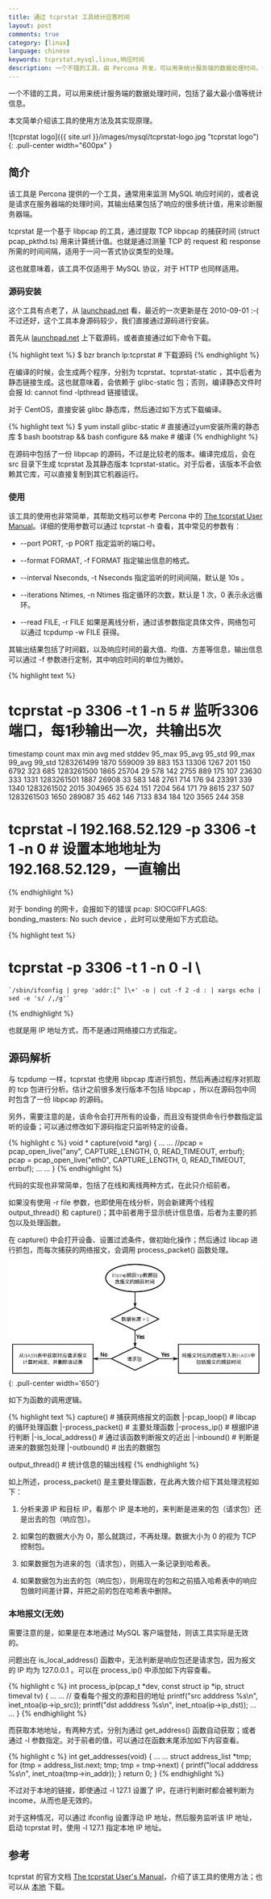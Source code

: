 ```yaml
---
title: 通过 tcprstat 工具统计应答时间
layout: post
comments: true
category: [linux]
language: chinese
keywords: tcprstat,mysql,linux,响应时间
description: 一个不错的工具，由 Percona 开发，可以用来统计服务端的数据处理时间，包括了最大最小值等统计信息。只要是使用 TCP 协议，采用服务器-客户端的模式，都可以支持，如 MySQL 。
---
```


一个不错的工具，可以用来统计服务端的数据处理时间，包括了最大最小值等统计信息。

本文简单介绍该工具的使用方法及其实现原理。

<!-- more -->

![tcprstat logo]({{ site.url }}/images/mysql/tcprstat-logo.jpg "tcprstat logo"){: .pull-center width="600px" }

## 简介

该工具是 Percona 提供的一个工具，通常用来监测 MySQL 响应时间的，或者说是请求在服务器端的处理时间，其输出结果包括了响应的很多统计值，用来诊断服务器端。

tcprstat 是一个基于 libpcap 的工具，通过提取 TCP libpcap 的捕获时间 (struct pcap_pkthd.ts) 用来计算统计值。也就是通过测量 TCP 的 request 和 response 所需的时间间隔，适用于一问一答式协议类型的处理。

这也就意味着，该工具不仅适用于 MySQL 协议，对于 HTTP 也同样适用。

### 源码安装

这个工具有点老了，从 [launchpad.net][source-code] 看，最近的一次更新是在 2010-09-01 :-( 不过还好，这个工具本身源码较少，我们直接通过源码进行安装。

首先从 [launchpad.net][source-code] 上下载源码，或者直接通过如下命令下载。

{% highlight text %}
$ bzr branch lp:tcprstat                       # 下载源码
{% endhighlight %}

在编译的时候，会生成两个程序，分别为 tcprstat、tcprstat-static ，其中后者为静态链接生成。这也就意味着，会依赖于 glibc-static 包；否则，编译静态文件时会报 ld: cannot find -lpthread 链接错误。

对于 CentOS，直接安装 glibc 静态库，然后通过如下方式下载编译。

{% highlight text %}
$ yum install glibc-static                     # 直接通过yum安装所需的静态库
$ bash bootstrap && bash configure && make     # 编译
{% endhighlight %}

在源码中包括了一份 libpcap 的源码，不过是比较老的版本。编译完成后，会在 src 目录下生成 tcprstat 及其静态版本 tcprstat-static。对于后者，该版本不会依赖其它库，可以直接复制到其它机器运行。


### 使用

该工具的使用也非常简单，其帮助文档可以参考 Percona 中的 [The tcprstat User Manual][offical-manual]。详细的使用参数可以通过 tcprstat -h 查看，其中常见的参数有：

* \-\-port PORT, -p PORT
    指定监听的端口号。

* \-\-format FORMAT, -f FORMAT
    指定输出信息的格式。

* \-\-interval Nseconds, -t Nseconds
    指定监听的时间间隔，默认是 10s 。

* \-\-iterations Ntimes, -n Ntimes
    指定循环的次数，默认是 1 次，0 表示永远循环。

* \-\-read FILE, -r FILE
    如果是离线分析，通过该参数指定具体文件，网络包可以通过 tcpdump -w FILE 获得。

其输出结果包括了时间戳，以及响应时间的最大值、均值、方差等信息，输出信息可以通过 -f 参数进行定制，其中响应时间的单位为微妙。

{% highlight text %}
# tcprstat -p 3306 -t 1 -n 5                      # 监听3306端口，每1秒输出一次，共输出5次
timestamp   count   max     min  avg  med  stddev  95_max  95_avg  95_std  99_max  99_avg  99_std
1283261499  1870    559009  39   883  153  13306   1267    201     150     6792    323     685
1283261500  1865    25704   29   578  142  2755    889     175     107     23630   333     1331
1283261501  1887    26908   33   583  148  2761    714     176     94      23391   339     1340
1283261502  2015    304965  35   624  151  7204    564     171     79      8615    237     507
1283261503  1650    289087  35   462  146  7133    834     184     120     3565    244     358

# tcprstat -l 192.168.52.129 -p 3306 -t 1 -n 0    # 设置本地地址为192.168.52.129，一直输出
{% endhighlight %}

对于 bonding 的网卡，会报如下的错误 pcap: SIOCGIFFLAGS: bonding_masters: No such device ，此时可以使用如下方式启动。

{% highlight text %}
# tcprstat -p 3306 -t 1 -n 0 -l \
    `/sbin/ifconfig | grep 'addr:[^ ]\+' -o | cut -f 2 -d : | xargs echo | sed -e 's/ /,/g'`
{% endhighlight %}

也就是用 IP 地址方式，而不是通过网络接口方式指定。




## 源码解析

与 tcpdump 一样，tcprstat 也使用 libpcap 库进行抓包，然后再通过程序对抓取的 tcp 包进行分析。估计之前很多发行版本不包括 libpcap ，所以在源码包中同时包含了一份 libpcap 的源码。

另外，需要注意的是，该命令会打开所有的设备，而且没有提供命令行参数指定监听的设备；可以通过修改如下源码指定只监听特定的设备。

{% highlight c %}
void * capture(void *arg) {
    ... ...
    //pcap = pcap_open_live("any", CAPTURE_LENGTH, 0, READ_TIMEOUT, errbuf);
    pcap = pcap_open_live("eth0", CAPTURE_LENGTH, 0, READ_TIMEOUT, errbuf);
    ... ...
}
{% endhighlight %}

代码的实现也非常简单，包括了在线和离线两种方式，在此只介绍前者。

如果没有使用 -r file 参数，也即使用在线分析，则会新建两个线程 output_thread() 和 capture()；其中前者用于显示统计信息值，后者为主要的抓包以及处理函数。

在 capture() 中会打开设备、设置过滤条件，做初始化操作；然后通过 libcap 进行抓包，而每次捕获的网络报文，会调用 process_packet() 函数处理。

![prcodess_ip_func]{: .pull-center width='650'}

如下为函数的调用逻辑。

{% highlight text %}
capture()                            # 捕获网络报文的函数
 |-pcap_loop()                       # libcap的循环处理函数
   |-process_packet()                # 主要处理函数
     |-process_ip()                  # 根据IP进行判断
       |-is_local_address()          # 通过该函数判断报文的近出
       |-inbound()                   # 判断是进来的数据包处理
       |-outbound()                  # 出去的数据包

output_thread()                      # 统计信息的输出线程
{% endhighlight %}

如上所述，process_packet() 是主要处理函数，在此再大致介绍下其处理流程如下：

1. 分析来源 IP 和目标 IP，看那个 IP 是本地的，来判断是进来的包（请求包）还是出去的包（响应包）。

2. 如果包的数据大小为 0，那么就跳过，不再处理。数据大小为 0 的视为 TCP 控制包。

3. 如果数据包为进来的包（请求包），则插入一条记录到哈希表。

4. 如果数据包为出去的包（响应包），则用现在的包和之前插入哈希表中的响应包做时间差计算，并把之前的包在哈希表中删除。


### 本地报文(无效)

需要注意的是，如果是在本地通过 MySQL 客户端登陆，则该工具实际是无效的。

问题出在 is_local_address() 函数中，无法判断是响应包还是请求包，因为报文的 IP 均为 127.0.0.1 。可以在 process_ip() 中添加如下内容查看。

{% highlight c %}
int process_ip(pcap_t *dev, const struct ip *ip, struct timeval tv) {
    ... ...   // 查看每个报文的源和目的地址
    printf("src adddress %s\n", inet_ntoa(ip->ip_src));
    printf("dst adddress %s\n", inet_ntoa(ip->ip_dst));
    ... ...
}
{% endhighlight %}

而获取本地地址，有两种方式，分别为通过 get_address() 函数自动获取；或者通过 -l 参数指定。对于前者的值，可以通过在函数末尾添加如下内容查看。

{% highlight c %}
int get_addresses(void) {
    ... ...
    struct address_list *tmp;
    for (tmp = address_list.next; tmp; tmp = tmp->next) {
        printf("local adddress %s\n", inet_ntoa(tmp->in_addr));
    }
    return 0;
}
{% endhighlight %}

不过对于本地的链接，即使通过 -l 127.1 设置了 IP，在进行判断时都会被判断为 income，从而也是无效的。

对于这种情况，可以通过 ifconfig 设置浮动 IP 地址，然后服务监听该 IP 地址，启动 tcprstat 时，使用 -l 127.1 指定本地 IP 地址。


## 参考

tcprstat 的官方文档 [The tcprstat User's Manual][offical-manual]，介绍了该工具的使用方法；也可以从 [本地](/reference/mysql/tcprstat.tar.bz2) 下载。

[source-code]:        https://launchpad.net/tcprstat                     "保存在launchpad上的源码"
[offical-manual]:     https://www.percona.com/docs/wiki/tcprstat:start   "The tcprstat User's Manual"
[prcodess_ip_func]:   /images/linux/tcprstat_process_ip.png              "process_ip()函数的处理流程"
